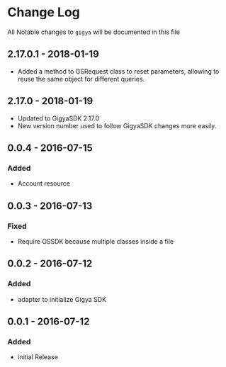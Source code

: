 # Change Log

All Notable changes to `gigya` will be documented in this file

## 2.17.0.1 - 2018-01-19
- Added a method to GSRequest class to reset parameters, allowing to reuse the same object for different queries.

## 2.17.0 - 2018-01-19
- Updated to GigyaSDK 2.17.0
- New version number used to follow GigyaSDK changes more easily.

## 0.0.4 - 2016-07-15

### Added
- Account resource

## 0.0.3 - 2016-07-13

### Fixed

- Require GSSDK because multiple classes inside a file

## 0.0.2 - 2016-07-12

### Added
- adapter to initialize Gigya SDK

## 0.0.1 - 2016-07-12

### Added
- initial Release
